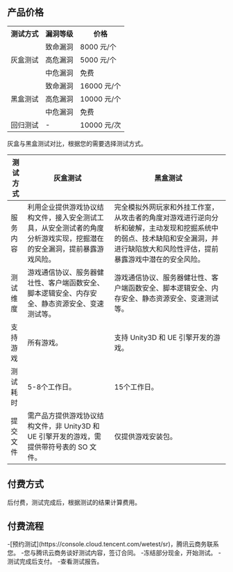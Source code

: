 ## 产品价格


<table class="table table-bordered table-striped table-condensed">
<tr rowspan=3>
<th>测试方式</th>
<th>漏洞等级</th>
<th>价格</th>
</tr> 
<td rowspan=3 >  
灰盒测试	
<td>致命漏洞</td>
<td>8000 元/个</td>
</tr>
<tr >   
<td>高危漏洞</td>
<td>5000 元/个</td>
</tr>
<tr >
<td>中危漏洞</td>
<td>免费</td>
</tr>
<td rowspan=3 >
黑盒测试
<td>致命漏洞</td>
<td>16000 元/个</td>
</th>
<tr >
<td>高危漏洞</td>
<td>10000 元/个</td>
</tr>
<tr >
<td>中危漏洞</td>
<td>免费</td>
</tr>
<tr >
<td>回归测试</td>
<td>-</td>
<td>10000 元/次</td>
</tr>
</table>


灰盒与黑盒测试对比，根据您的需要选择测试方式。

|测试方式| 灰盒测试 | 黑盒测试 |
|---------|---------|---------|
| 服务内容 |利用企业提供游戏协议结构文件，接入安全测试工具，从安全测试者的角度分析游戏实现，挖掘潜在的安全漏洞，提前暴露游戏风险。|完全模拟外网玩家和外挂工作室，从攻击者的角度对游戏进行逆向分析和破解，主动发现和挖掘系统中的弱点、技术缺陷和安全漏洞，并进行缺陷放大和风险性评估，提前暴露游戏中潜在的安全风险。|
|测试维度|游戏通信协议、服务器健壮性、客户端函数安全、脚本逻辑安全、内存安全、静态资源安全、变速测试等。|游戏通信协议、服务器健壮性、客户端函数安全、脚本逻辑安全、内存安全、静态资源安全、变速测试等。|
|支持游戏| 所有游戏。 | 支持 Unity3D 和 UE 引擎开发的游戏。 |
|测试耗时| 5-8个工作日。 | 15个工作日。 |
|提交文件|需产品方提供游戏协议结构文件，非 Unity3D 和 UE 引擎开发的游戏，需提供带符号表的 SO 文件。| 仅提供游戏安装包。 |


## 付费方式
后付费，测试完成后，根据测试的结果计算费用。

## 付费流程
<dx-steps>
-[预约测试](https://console.cloud.tencent.com/wetest/sr)，腾讯云商务联系您。
-您与腾讯云商务谈好测试内容，签订合同。
-冻结部分现金，开始测试。
-测试完成后支付。
-查看测试报告。
</dx-steps>

